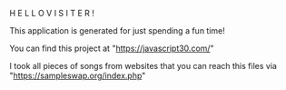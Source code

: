
H E L L O           V I S I T E R !


This application is generated for just spending a fun time!

You can find this project at "https://javascript30.com/"

I took all pieces of songs from websites that you can reach this files via "https://sampleswap.org/index.php"
